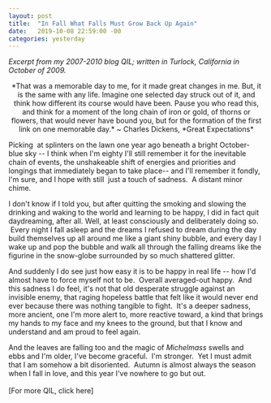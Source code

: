 ```yaml
---
layout: post
title:  "In Fall What Falls Must Grow Back Up Again"
date:   2019-10-08 22:59:00 -00
categories: yesterday
---
```

*Excerpt from my 2007-2010 blog *QIL*; written in Turlock, California in October of 2009.*
<p style="text-align: center;">
  *That was a memorable day to me, for it made great changes in me.  But, it is the same with any life.  Imagine one selected day struck out of it, and think how different its course would have been.  Pause you who read this, and think for a moment of the long chain of iron or gold, of thorns or flowers, that would never have bound you, but for the formation of the first link on one memorable day.*
~ Charles Dickens, *Great Expectations*</p>

Picking  at splinters on the lawn one year ago beneath a bright October-blue sky -- I think when I'm eighty I'll still remember it for the inevitable chain of events, the unshakeable shift of energies and priorities and longings that immediately began to take place-- and I'll remember it fondly, I'm sure, and I hope with still  just a touch of sadness.  A distant minor chime.  

I don't know if I told you, but after quitting the smoking and slowing the drinking and waking to the world and learning to be happy, I did in fact quit daydreaming, after all. Well, at least consciously and deliberately doing so.  Every night I fall asleep and the dreams I refused to dream during the day build themselves up all around me like a giant shiny bubble, and every day I wake up and pop the bubble and walk all through the falling dreams like the figurine in the snow-globe surrounded by so much shattered glitter. 

And suddenly I do see just how easy it is to be happy in real life -- how I'd almost have to force myself not to be.  Overall averaged-out happy.  And this sadness I do feel, it's not that old desperate struggle against an invisible enemy, that raging hopeless battle that felt like it would never end ever because there was nothing tangible to fight.  It's a deeper sadness, more ancient, one I'm more alert to, more reactive toward, a kind that brings my hands to my face and my knees to the ground, but that I know and understand and am proud to feel again.

And the leaves are falling too and the magic of *Michelmass* swells and ebbs and I'm older, I've become graceful.  I'm stronger.  Yet I must admit that I am somehow a bit disoriented.  Autumn is almost always the season when I fall in love, and this year I've nowhere to go but out. 
<br/>
<br/>
[For more QIL, click here]     
